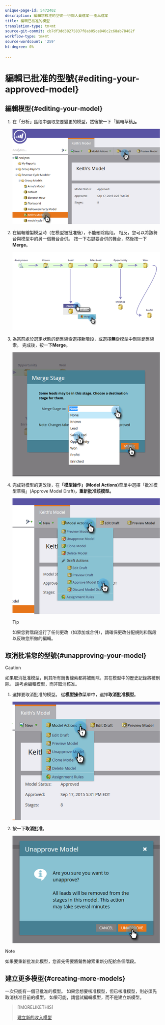 ```yaml
---
unique-page-id: 5472402
description: 編輯您核准的型號——行銷人員檔案——產品檔案
title: 編輯已核准的模型
translation-type: tm+mt
source-git-commit: cb7df3dd38275837f8ab05ce846c2c68ab78462f
workflow-type: tm+mt
source-wordcount: '259'
ht-degree: 0%

---
```



# 編輯已批准的型號{#editing-your-approved-model}

## 編輯模型{#editing-your-model}

1. 在「分析」區段中選取您要變更的模型，然後按一下「編輯草稿&#x200B;**」。**

   ![](assets/one.png)

1. 在編輯繪製模型時（在模型被批准後），不能刪除階段。 相反，您可以將該舞台與模型中的另一個舞台合併。 按一下右鍵要合併的舞台，然後按一下&#x200B;**Merge**。

   ![](assets/two.png)

1. 為當前處於選定狀態的銷售線索選擇新階段，或選擇&#x200B;**無**&#x200B;從模型中刪除銷售線索。 完成後，按一下&#x200B;**Merge**。

   ![](assets/three.png)

1. 完成對模型的更改後，在&#x200B;**「模型操作」(Model Actions)**&#x200B;菜單中選擇「批准模型草稿」(Approve Model Draft)**，重新批准該模型。**

   ![](assets/four.png)

   >[!TIP]
   >
   >如果您對階段進行了任何更改（如添加或合併），請確保更改分配規則和階段以反映您所做的編輯。

## 取消批准您的型號{#unapproving-your-model}

>[!CAUTION]
>
>如果取消批准模型，則其所有銷售線索都將被刪除，其在模型中的歷史記錄將被刪除。 請考慮編輯模型，而非取消核准。

1. 選擇要取消批准的模型。 從&#x200B;**模型操作**&#x200B;菜單中，選擇&#x200B;**取消批准模型**。

   ![](assets/five.png)

1. 按一下&#x200B;**取消批准**。

   ![](assets/six.png)

>[!NOTE]
>
>如果要重新批准此模型，您首先需要將銷售線索重新分配給各個階段。

## 建立更多模型{#creating-more-models}

一次只能有一個已批准的模型。 如果您想要核准模型，但已核准模型，則必須先取消核准目前的模型。 如果可能，請嘗試編輯模型，而不是建立新模型。

>[!MORELIKETHIS]
>
>[建立新的收入模型](/help/marketo/product-docs/reporting/revenue-cycle-analytics/revenue-cycle-models/create-a-new-revenue-model.md)
